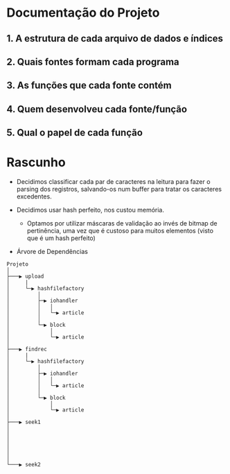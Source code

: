 # Documentação do Projeto

## 1. A estrutura de cada arquivo de dados e índices

## 2. Quais fontes formam cada programa

## 3. As funções que cada fonte contém

## 4. Quem desenvolveu cada fonte/função

## 5. Qual o papel de cada função


# Rascunho
- Decidimos classificar cada par de caracteres na leitura para fazer o parsing dos registros, salvando-os num buffer para tratar os caracteres excedentes.
- Decidimos usar hash perfeito, nos custou memória.
  - Optamos por utilizar máscaras de validação ao invés de bitmap de pertinência, uma vez que é custoso para muitos elementos (visto que é um hash perfeito)

- Árvore de Dependências
```
Projeto
│
├───▶ upload
│     |
│     └─▶ hashfilefactory
│         │
│         ├─▶ iohandler
│         │   │
│         │   └─▶ article
│         │
│         └─▶ block
│             │
│             └─▶ article
│
├───▶ findrec
│     |
│     └─▶ hashfilefactory
│         │
│         ├─▶ iohandler
│         │   │
│         │   └─▶ article
│         │
│         └─▶ block
│             │
│             └─▶ article
│
├───▶ seek1
│     
│     
│     
│     
│     
│     
└───▶ seek2
```
